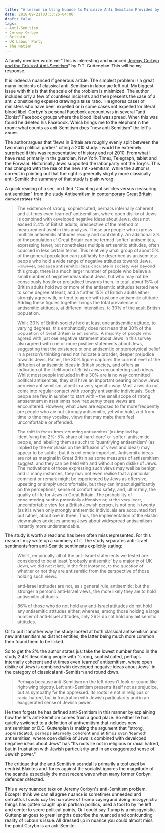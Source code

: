 ```yaml
---
title: "A Lesson in Using Nuance to Minimize Anti Semitism Provided by The Nation"
date: 2018-09-21T03:33:25-04:00
draft: false
tags:
- Anti-Semitism
- Jeremy Corbyn
- Britain
- UK Labour Party
- The Nation
---
```

A family member wrote me "This is interesting and nuanced [Jeremy Corbyn and the Crisis of Anti-Semitism](https://www.thenation.com/article/jeremy-corbyn-and-the-crisis-of-anti-semitism/)" by D.D. Guttenplan. This will be my response.

It is indeed a nuanced if generous article. The simplest problem is a great many incidents of classical anti-Semitism in labor are left out.
My biggest issue with this is that the scale of the problem is minimized. The author includes only a few of countless incidents and then presents the case of a anti Zionist being expelled drawing a false ratio.  He ignores cases of ministers who have been expelled or in some cases not expelled for literal blood libel. Corbyn's personal Facebook account was in several "anti Zionist" Facebook groups where the blood libel was spread. When this was found he deleted his Facebook. Which brings me to the elephant in the room: what counts as anti-Semitism does "new anti-Semitism" the left's count.

The author argues that "Jews in Britain are roughly evenly split between the two main political parties" citing a 2010 study. I would be extremely surprised if this was representative of history and not 2010. From what I have read primarily in the guardian, New York Times, Telegraph, tablet and the Forward: Historically Jews supported the labor party not the Tory's. This has changed with the rise of the new anti-Semitism. While the author is correct in pointing out that the right is generally slightly more classically anti-Semitic the summery of that study is plain wrong.

A quick reading of a section titled "Counting antisemites versus measuring antisemitism" from the study [Antisemitism in contemporary Great Britain](https://cst.org.uk/public/data/file/7/4/JPR.2017.Antisemitism%20in%20contemporary%20Great%20Britain.pdf) demonstrates this:

> The existence of strong, sophisticated, perhaps internally coherent and at times even ‘learned’ antisemitism, where open dislike of Jews is combined with developed negative ideas about Jews, does not exceed 2.4% of British adults, irrespective of the method of measurement used in this analysis. These are people who express multiple antisemitic attitudes readily and confidently. An additional 3% of the population of Great Britain can be termed ‘softer’ antisemites, expressing fewer, but nonetheless multiple antisemitic attitudes, often couched in less certain terms. This relatively small group of about 5% of the general population can justifiably be described as antisemites: people who hold a wide range of negative attitudes towards Jews. However, because antisemitic ideas circulate in society well beyond this group, there is a much larger number of people who believe a small number of negative ideas about Jews, but who may not be consciously hostile or prejudiced towards them. In total, about 15% of British adults hold two or more of the antisemitic attitudes tested here to some degree at least, and a further 15% of British adults either strongly agree with, or tend to agree with just one antisemitic attitude. Adding these figures together brings the total prevalence of antisemitic attitudes, at different intensities, to 30% of the adult British population.
>
> While 30% of British society hold at least one antisemitic attitude, to varying degrees, this emphatically does not mean that 30% of the population of Great Britain is antisemitic. A majority of people who agreed with just one negative statement about Jews in this survey also agreed with one or more positive statements about Jews, suggesting that the existence of one antisemitic or stereotypical belief in a person’s thinking need not indicate a broader, deeper prejudice towards Jews. Rather, the 30% figure captures the current level of the diffusion of antisemitic ideas in British society, and offers an indication of the likelihood of British Jews encountering such ideas. Whilst most people included in this 30% are in no way committed political antisemites, they still have an important bearing on how Jews perceive antisemitism, albeit in a very specific way. Most Jews do not come into regular contact with strongly antisemitic individuals. Such people are few in number to start with – the small scope of strong antisemitism in itself limits how frequently these views are encountered. However, what Jews are exposed to far more frequently are people who are not strongly antisemitic, yet who hold, and from time to time may vocalise, views that may make them feel uncomfortable or offended.
>
> The shift in focus from ‘counting antisemites’ (as implied by identifying the 2%- 5% share of ‘hard-core’ or ‘softer’ antisemitic people, and labelling them as such) to ‘quantifying antisemitism’ (as implied by the emphasis on the diffusion of views and ideas) may appear to be subtle, but it is extremely important. Antisemitic ideas are not as marginal in Great Britain as some measures of antisemitism suggest, and they can be held with and without open dislike of Jews. The motivations of those expressing such views may well be benign, and in many instances, they may not even realise that a particular comment or remark might be experienced by Jews as offensive, upsetting or simply uncomfortable, but they can impact significantly on the perceptions, sense of comfort and safety, and, ultimately, the quality of life for Jews in Great Britain. The probability of encountering such a potentially offensive or, at the very least, uncomfortable view for a British Jewish person, is not one in twenty (as it is when only strongly antisemitic individuals are accounted for) but rather, about one in three. Thus, the implementation of the elastic view makes anxieties among Jews about widespread antisemitism instantly more understandable.

The study is worth a read and has been often miss represented. For this reason I may write up a summery of it.
The study separates anti-Israel sentiments from anti-Semitic sentiments explicitly stating:
> Whilst, empirically, all of the anti-Israel statements we tested are considered to be at least ‘probably antisemitic’ by a majority of UK Jews, we did not relate, in the first instance, to the question of whether or not they are antisemitic from the perspective of those holding such views. 

>anti-Israel attitudes are not, as a general rule, antisemitic; but the stronger a person’s anti-Israel views, the more likely they are to hold antisemitic attitudes.

>86% of those who do not hold any anti-Israel attitudes do not hold any antisemitic attitudes either; whereas, among those holding a large number of anti-Israel attitudes, only 26% do not hold any antisemitic attitudes.

Or to put it another way the study looked at both classical antisemitism and new antisemitism as distinct entities; the latter being much more common then found them to be linked.

So to get the 2% the author states just take the lowest number found in the study 2.4% describing people with "strong, sophisticated, perhaps internally coherent and at times even ‘learned’ antisemitism, where open dislike of Jews is combined with developed negative ideas about Jews" in the category of classical anti-Semitism and round down. 

> Perhaps because anti-Semitism on the left doesn’t look or sound like right-wing bigotry. Left anti-Semitism presents itself not as prejudice, but as sympathy for the oppressed. Its roots lie not in religious or racial hatred, but in frustration with Jewish particularity and in an exaggerated sense of Jewish power.

He then forgets he has defined anti-Semitism in this manner by explaining how the lefts anti-Semitism comes from a good place. So either he has quietly switched to a definition of antisemitism that includes new antisemitism or D.D. Guttenplan is making the argument that "strong, sophisticated, perhaps internally coherent and at times even ‘learned’ antisemitism, where open dislike of Jews is combined with developed negative ideas about Jews" has "Its roots lie not in religious or racial hatred, but in frustration with Jewish particularity and in an exaggerated sense of Jewish power."

The critique that the anti-Semitism scandal is primarily a tool used by centrist Blairites and Tories against the socialist ignores the magnitude of the scandal especially the most recent wave when many former Corbyn defender defected.

This a very nuanced take on Jeremy Corbyn's anti-Semitism problem. Except I think we can all agree nuance is sometimes unneeded and unfruitful. I could say the narrative of Trump saying and doing misogynistic things has gotten caught up in partisan politics, used a tool to by the left and center to score political points, Or I could say Trump is a misogynistic. Guttenplan goes to great lengths describe the nuanced and confounding reality of Labour's issue. All dressed up in nuance you could almost miss the point Corybn is an anti-Semite.

